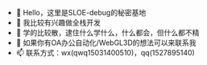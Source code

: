 - 👋 Hello，这里是SLOE-debug的秘密基地
- 👀 我比较有兴趣做全栈开发
- 🌱 学的比较散，逮住什么学什么，什么都会，但什么都不精
- 💞️ 如果你有OA办公自动化/WebGL3D的想法可以来联系我
- 📫 联系方式：wx(qwq15031400510)，qq(1527895140)

<!---
SLOE-debug/SLOE-debug is a ✨ special ✨ repository because its `README.md` (this file) appears on your GitHub profile.
You can click the Preview link to take a look at your changes.
--->
